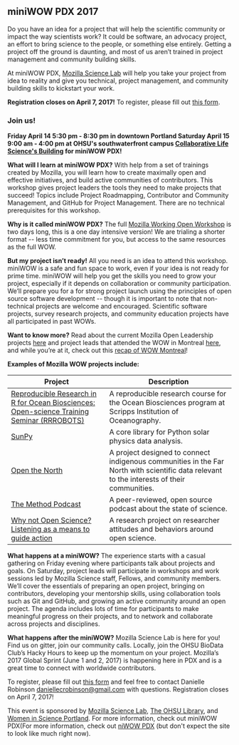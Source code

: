 ## miniWOW PDX 2017

Do you have an idea for a project that will help the scientific community or impact the way scientists work? It could be software, an advocacy project, an effort to bring science to the people, or something else entirely. Getting a project off the ground is daunting, and most of us aren’t trained in project management and community building skills.  

At miniWOW PDX, [Mozilla Science Lab](https://science.mozilla.org/) will help you take your project from idea to reality and give you technical, project management, and community building skills to kickstart your work.

**Registration closes on April 7, 2017!** To register, please fill out [this form](https://docs.google.com/forms/d/e/1FAIpQLSe7XNcDDcBWRzuiYNHRVb-MVxJwt4cz4E2uH86ZB1u_MHYPqw/viewform?usp=sf_link).

### Join us! 
**Friday April 14 5:30 pm - 8:30 pm in downtown Portland 
Saturday April 15 9:00 am - 4:00 pm at OHSU's southwaterfront campus [Collaborative Life Science's Building](http://www.ohsu.edu/xd/about/visiting/directions/clsb-life-sciences.cfm) for miniWOW PDX!**

**What will I learn at miniWOW PDX?** With help from a set of trainings created by Mozilla, you will learn how to create maximally open and effective initiatives, and build active communities of contributors. This workshop gives project leaders the tools they need to make projects that succeed!  Topics include Project Roadmapping, Contributor and Community Management, and GitHub for Project Management. There are no technical prerequisites for this workshop.

**Why is it called miniWOW PDX?** The full [Mozilla Working Open Workshop](https://mozillascience.github.io/WOW-2017/) is two days long, this is a one day intensive version! We are trialing a shorter format -- less time commitment for you, but access to the same resources as the full WOW.

**But my project isn’t ready!** All you need is an idea to attend this workshop. miniWOW is a safe and fun space to work, even if your idea is not ready for prime time. miniWOW will help you get the skills you need to grow your project, especially if it depends on collaboration or community participation. We’ll prepare you for a for strong project launch using the principles of open source software development -- though it is important to note that non-technical projects are welcome and encouraged. Scientific software projects, survey research projects, and community education projects have all participated in past WOWs. 

**Want to know more?** Read about the current Mozilla Open Leadership projects [here](https://mozilla.github.io/leadership-training/projects/) and project leads that attended the WOW in Montreal [here](https://mozillascience.github.io/WOW-2017/), and while you’re at it, check out this [recap of WOW Montreal](https://science.mozilla.org/blog/2017-wow-wrap-up)!


**Examples of Mozilla WOW projects include:**

Project | Description | 
--- | --- |
[Reproducible Research in R for Ocean Biosciences: Open-science Training Seminar (RRROBOTS)](https://github.com/Open-Data-Science-at-SIO/RRROBOTS) | A reproducible research course for the Ocean Biosciences program at Scripps Institution of Oceanography.|
[SunPy](http://sunpy.org/) | A core library for Python solar physics data analysis. |
[Open the North](https://github.com/Monsauce/Open-the-North) | A project designed to connect indigenous communities in the Far North with scientific data relevant to the interests of their communities. |
[The Method Podcast](https://github.com/the-method/podcast) | A peer-reviewed, open source podcast about the state of science. |
[Why not Open Science? Listening as a means to guide action](https://github.com/dasaderi/WhyNotOpenScience) | A research project on researcher attitudes and behaviors around open science. |


**What happens at a miniWOW?** The experience starts with a casual gathering on Friday evening where participants talk about projects and goals. On Saturday, project leads will participate in workshops and work sessions led by Mozilla Science staff, Fellows, and community members. We’ll cover the essentials of preparing an open project, bringing on contributors, developing your mentorship skills, using collaboration tools such as Git and GitHub, and growing an active community around an open project. The agenda includes lots of time for participants to make meaningful progress on their projects, and to network and collaborate across projects and disciplines. 

**What happens after the miniWOW?** Mozilla Science Lab is here for you! Find us on gitter, join our community calls.  Locally, join the OHSU BioData Club’s Hacky Hours to keep up the momentum on your project. Mozilla’s 2017 Global Sprint (June 1 and 2, 2017) is happening here in PDX and is a great time to connect with worldwide contributors.

To register, please fill out [this form](https://docs.google.com/forms/d/e/1FAIpQLSe7XNcDDcBWRzuiYNHRVb-MVxJwt4cz4E2uH86ZB1u_MHYPqw/viewform?usp=sf_link) and feel free to contact Danielle Robinson daniellecrobinson@gmail.com with questions. Registration closes on April 7, 2017!

This event is sponsored by [Mozilla Science Lab](https://science.mozilla.org/), [The OHSU Library](http://www.ohsu.edu/xd/education/library/), and [Women in Science Portland](http://wisportland.weebly.com/). For more information, check out miniWOW PDX(For more information, check out [niWOW PDX](https://daniellecrobinson.github.io/mini-wow-pdx/) (but don't expect the site to look like much right now).
